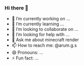 ### Hi there 👋

- 🔭 I’m currently working on ...
- 🌱 I’m currently learning ...
- 👯 I’m looking to collaborate on ...
- 🤔 I’m looking for help with ...
- 💬 Ask me about minecraft render
- 📫 How to reach me: @arum.g.s
- 😄 Pronouns: ...
- ⚡ Fun fact: ...
